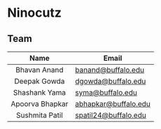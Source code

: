 # Ninocutz

## Team

|     Name     | Email                                                 |
| :----------: | ----------------------------------------------------- |
| Bhavan Anand | banand@buffalo.edu |
| Deepak Gowda | dgowda@buffalo.edu |
| Shashank Yama | syma@buffalo.edu |
| Apoorva Bhapkar | abhapkar@buffalo.edu |
| Sushmita Patil | spatil24@buffalo.edu |

